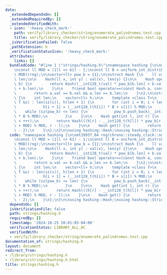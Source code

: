 ```yaml
---
data:
  _extendedDependsOn: []
  _extendedRequiredBy: []
  _extendedVerifiedWith:
  - icon: ':heavy_check_mark:'
    path: verify/library_checker/string/enumerate_palindromes.test.cpp
    title: verify/library_checker/string/enumerate_palindromes.test.cpp
  _isVerificationFailed: false
  _pathExtension: h
  _verificationStatusIcon: ':heavy_check_mark:'
  attributes:
    links: []
  bundledCode: "#line 1 \"strings/hashing.h\"\nnamespace hashing {\n\nmt19937_64 rng(chrono::steady_clock::now().time_since_epoch().count());\n\
    \nconst ll MOD = (1ll << 61) - 1;\nconst ll B = uniform_int_distribution<ll>(0,\
    \ MOD)(rng);\n\nvector<ll> pow_b = {1};\n\nstruct Hash {\n    ll val;\n    int\
    \ len;\n\n    Hash(ll x, int y) : val(x), len(y) {}\n\n    Hash operator+(Hash\
    \ b) {\n        return Hash((__int128_t(val) * pow_b[b.len] + b.val) % MOD, len\
    \ + b.len);\n    }\n\n    friend bool operator==(const Hash a, const Hash b) {\n\
    \        return a.val == b.val && a.len == b.len;\n    }\n};\n\nstruct StringHash\
    \ {\n    int len;\n    vector<ll> h;\n\n    template <class T>\n    StringHash(const\
    \ T &s) : len(sz(s)), h(len + 1) {\n        for (int i = 0; i < len; i++) {\n\
    \            h[i + 1] = (__int128_t(h[i]) * B + s[i]) % MOD;\n        }\n    \
    \    while (sz(pow_b) <= len) {\n            pow_b.push_back(__int128_t(pow_b.back())\
    \ * B % MOD);\n        }\n    }\n\n    Hash get(int l, int r) {\n        assert(l\
    \ < ++r);\n        return Hash(((h[r] - __int128_t(h[l]) * pow_b[r - l]) % MOD\
    \ + MOD) % MOD, r - l);\n    }\n\n    Hash get() {\n        return get(0, sz(h)\
    \ - 2);\n    }\n};\n}\n\nusing hashing::Hash;\nusing hashing::StringHash;\n"
  code: "namespace hashing {\n\nmt19937_64 rng(chrono::steady_clock::now().time_since_epoch().count());\n\
    \nconst ll MOD = (1ll << 61) - 1;\nconst ll B = uniform_int_distribution<ll>(0,\
    \ MOD)(rng);\n\nvector<ll> pow_b = {1};\n\nstruct Hash {\n    ll val;\n    int\
    \ len;\n\n    Hash(ll x, int y) : val(x), len(y) {}\n\n    Hash operator+(Hash\
    \ b) {\n        return Hash((__int128_t(val) * pow_b[b.len] + b.val) % MOD, len\
    \ + b.len);\n    }\n\n    friend bool operator==(const Hash a, const Hash b) {\n\
    \        return a.val == b.val && a.len == b.len;\n    }\n};\n\nstruct StringHash\
    \ {\n    int len;\n    vector<ll> h;\n\n    template <class T>\n    StringHash(const\
    \ T &s) : len(sz(s)), h(len + 1) {\n        for (int i = 0; i < len; i++) {\n\
    \            h[i + 1] = (__int128_t(h[i]) * B + s[i]) % MOD;\n        }\n    \
    \    while (sz(pow_b) <= len) {\n            pow_b.push_back(__int128_t(pow_b.back())\
    \ * B % MOD);\n        }\n    }\n\n    Hash get(int l, int r) {\n        assert(l\
    \ < ++r);\n        return Hash(((h[r] - __int128_t(h[l]) * pow_b[r - l]) % MOD\
    \ + MOD) % MOD, r - l);\n    }\n\n    Hash get() {\n        return get(0, sz(h)\
    \ - 2);\n    }\n};\n}\n\nusing hashing::Hash;\nusing hashing::StringHash;"
  dependsOn: []
  isVerificationFile: false
  path: strings/hashing.h
  requiredBy: []
  timestamp: '2024-10-25 20:01:05-04:00'
  verificationStatus: LIBRARY_ALL_AC
  verifiedWith:
  - verify/library_checker/string/enumerate_palindromes.test.cpp
documentation_of: strings/hashing.h
layout: document
redirect_from:
- /library/strings/hashing.h
- /library/strings/hashing.h.html
title: strings/hashing.h
---
```

